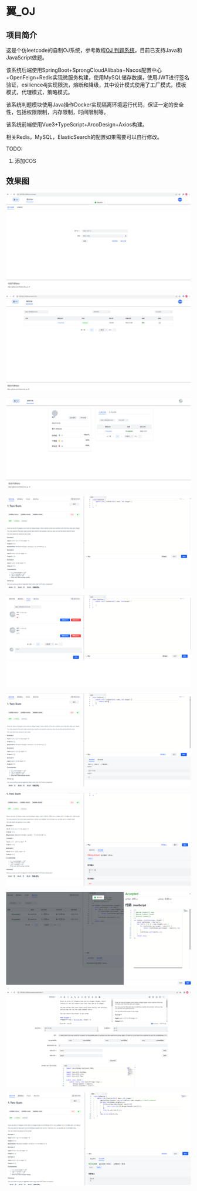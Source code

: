 # 翼_OJ

## 项目简介

这是个仿leetcode的自制OJ系统，参考教程[OJ 判题系统](https://www.codefather.cn/oj-%E5%88%A4%E9%A2%98%E7%B3%BB%E7%BB%9F/)，目前已支持Java和JavaScript做题。

该系统后端使用SpringBoot+SprongCloudAlibaba+Nacos配置中心+OpenFeign+Redis实现微服务构建，使用MySQL储存数据，使用JWT进行签名验证，esilience4j实现限流，熔断和降级，其中设计模式使用了工厂模式，模板模式，代理模式，策略模式。

该系统判题模块使用Java操作Docker实现隔离环境运行代码，保证一定的安全性，包括权限限制，内存限制，时间限制等。

该系统前端使用Vue3+TypeScript+ArcoDesign+Axios构建。

相关Redis，MySQL，ElasticSearch的配置如果需要可以自行修改。

TODO:
1. 添加COS

## 效果图
![效果图1](./imgs/1.png)

![效果图2](./imgs/2.png)

![效果图3](./imgs/3.png)

![效果图4](./imgs/4.png)

![效果图5](./imgs/5.png)

![效果图6](./imgs/6.png)

![效果图7](./imgs/7.png)

![效果图8](./imgs/8.png)

![效果图9](./imgs/9.png)

![效果图10](./imgs/10.png)

